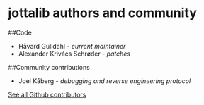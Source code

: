 # jottalib authors and community #

##Code 

  - Håvard Gulldahl - *current maintainer*
  - Alexander Krivács Schrøder - *patches*


##Community contributions

  - Joel Kåberg - *debugging and reverse engineering protocol*




[See all Github contributors](https://github.com/havardgulldahl/jottalib/contributors)
